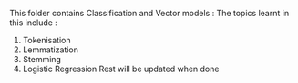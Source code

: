 This folder contains Classification and Vector models :
The topics learnt in this include :
1. Tokenisation
2. Lemmatization
3. Stemming
4. Logistic Regression
Rest will be updated when done 